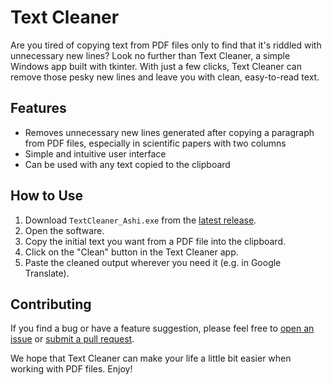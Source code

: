 # Text Cleaner

Are you tired of copying text from PDF files only to find that it's riddled with unnecessary new lines? Look no further than Text Cleaner, a simple Windows app built with tkinter. With just a few clicks, Text Cleaner can remove those pesky new lines and leave you with clean, easy-to-read text.

## Features

- Removes unnecessary new lines generated after copying a paragraph from PDF files, especially in scientific papers with two columns
- Simple and intuitive user interface
- Can be used with any text copied to the clipboard

## How to Use

1. Download `TextCleaner_Ashi.exe` from the [latest release](link-to-release).
2. Open the software.
3. Copy the initial text you want from a PDF file into the clipboard.
4. Click on the "Clean" button in the Text Cleaner app.
5. Paste the cleaned output wherever you need it (e.g. in Google Translate).

## Contributing

If you find a bug or have a feature suggestion, please feel free to [open an issue](link-to-issue) or [submit a pull request](link-to-pull-request).

We hope that Text Cleaner can make your life a little bit easier when working with PDF files. Enjoy!
